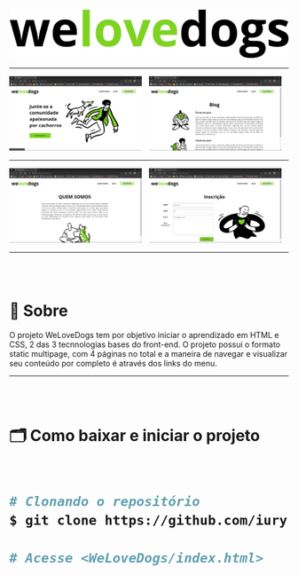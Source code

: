 <div align="center"><img src="imgs/logo.svg"></div>

<hr>


<div style="display:flex">
    <div ><img  width="95%" src="imgs/imgs_readme/home.png"></div>
    <div ><img  width="95%"  src="imgs/imgs_readme/blog.png"></div>
</div>
<hr>
<div style="display:flex" >
    <div ><img  width="95%" src="imgs/imgs_readme/quem_somos.png"></div>
    <div ><img  width="95%"  src="imgs/imgs_readme/inscricao.png"></div>
</div>

<hr>
<br><br>
<h1>🔖 Sobre </h1>

<p>

O projeto WeLoveDogs tem por objetivo iniciar o aprendizado em HTML e CSS, 2 das 3 tecnnologias bases do front-end. O projeto possui o formato static multipage, com 4 páginas no total e a maneira de navegar e visualizar seu conteúdo por completo é através dos links do menu.</p>

<hr>
<br><br>
<h1>🗂 Como baixar e iniciar o projeto <h1>

```bash

# Clonando o repositório
$ git clone https://github.com/iury-assuncao/WeLoveDogs.git

# Acesse <WeLoveDogs/index.html>

```
